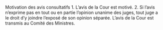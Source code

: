 Motivation des avis consultatifs
1.
L’avis de la Cour est motivé.
2. Si l’avis n’exprime pas en tout ou en partie l’opinion unanime
des juges, tout juge a le droit d’y joindre l’exposé de son opinion
séparée.
L’avis de la Cour est transmis au Comité des Ministres.